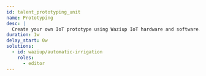 ```yaml
---
id: talent_prototyping_unit
name: Prototyping
desc: |
  Create your own IoT prototype using Waziup IoT hardware and software.
duration: 1w
delay_start: 0w
solutions:
  - id: waziup/automatic-irrigation
    roles:
      - editor
---
```

